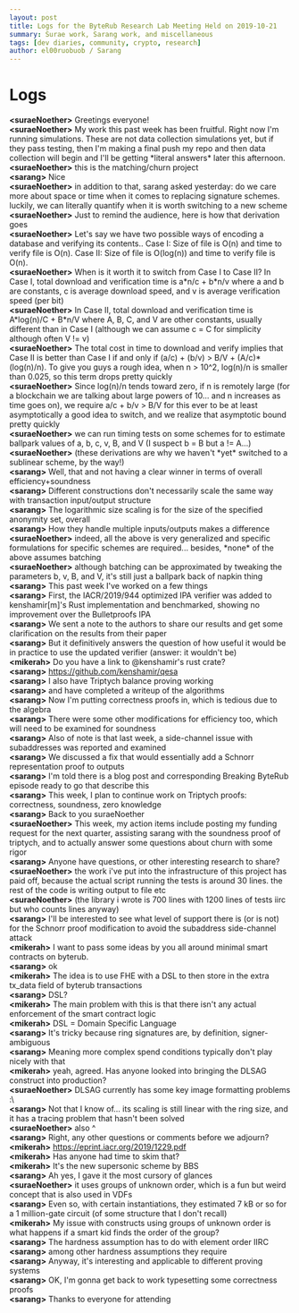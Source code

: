 ```yaml
---
layout: post
title: Logs for the ByteRub Research Lab Meeting Held on 2019-10-21
summary: Surae work, Sarang work, and miscellaneous
tags: [dev diaries, community, crypto, research]
author: el00ruobuob / Sarang
---
```


# Logs  

**\<suraeNoether>** Greetings everyone!  
**\<suraeNoether>** My work this past week has been fruitful. Right now I'm running simulations. These are not data collection simulations yet, but if they pass testing,  then I'm making a final push my repo and then data collection will begin and I'll be getting \*literal answers\* later this afternoon.  
**\<suraeNoether>** this is the matching/churn project  
**\<sarang>** Nice  
**\<suraeNoether>** in addition to that, sarang asked yesterday: do we care more about space or time when it comes to replacing signature schemes. luckily, we can literally quantify when it is worth switching to a new scheme  
**\<suraeNoether>** Just to remind the audience, here is how that derivation goes  
**\<suraeNoether>** Let's say we have two possible ways of encoding a database and verifying its contents.. Case I: Size of file is O(n) and time to verify file is O(n).  Case II: Size of file is O(log(n)) and time to verify file is O(n).  
**\<suraeNoether>** When is it worth it to switch from Case I to Case II? In Case I, total download and verification time is a\*n/c + b\*n/v where a and b are constants, c is average download speed, and v is average verification speed (per bit)  
**\<suraeNoether>** In Case II, total download and verification time is A\*log(n)/C + B\*n/V where A, B, C, and V are other constants, usually different than in Case I (although we can assume c = C for simplicity although often V != v)  
**\<suraeNoether>** The total cost in time to download and verify implies that Case II is better than Case I if and only if (a/c) + (b/v) > B/V + (A/c)\*(log(n)/n). To give you guys a rough idea, when n > 10^2, log(n)/n is smaller than 0.025, so this term drops pretty quickly  
**\<suraeNoether>** Since log(n)/n tends toward zero, if n is remotely large (for a blockchain we are talking about large powers of 10... and n increases as time goes on), we require a/c + b/v > B/V for this ever to be at least asymptotically a good idea to switch, and we realize that asymptotic bound pretty quickly  
**\<suraeNoether>** we can run timing tests on some schemes for to estimate ballpark values of a, b, c, v, B, and V (I suspect b = B but a != A...)  
**\<suraeNoether>** (these derivations are why we haven't \*yet\* switched to a sublinear scheme, by the way!)  
**\<sarang>** Well, that and not having a clear winner in terms of overall efficiency+soundness  
**\<sarang>** Different constructions don't necessarily scale the same way with transaction input/output structure  
**\<sarang>** The logarithmic size scaling is for the size of the specified anonymity set, overall  
**\<sarang>** How they handle multiple inputs/outputs makes a difference  
**\<suraeNoether>** indeed, all the above is very generalized and specific formulations for specific schemes are required... besides, \*none\* of the above assumes batching  
**\<suraeNoether>** although batching can be approximated by tweaking the parameters b, v, B, and V, it's still just a ballpark back of napkin thing  
**\<sarang>** This past week I've worked on a few things  
**\<sarang>** First, the IACR/2019/944 optimized IPA verifier was added to kenshamir[m]'s Rust implementation and benchmarked, showing no improvement over the Bulletproofs IPA  
**\<sarang>** We sent a note to the authors to share our results and get some clarification on the results from their paper  
**\<sarang>** But it definitively answers the question of how useful it would be in practice to use the updated verifier (answer: it wouldn't be)  
**\<mikerah>** Do you have a link to @kenshamir's rust crate?  
**\<sarang>** https://github.com/kenshamir/qesa  
**\<sarang>** I also have Triptych balance proving working  
**\<sarang>** and have completed a writeup of the algorithms  
**\<sarang>** Now I'm putting correctness proofs in, which is tedious due to the algebra  
**\<sarang>** There were some other modifications for efficiency too, which will need to be examined for soundness  
**\<sarang>** Also of note is that last week, a side-channel issue with subaddresses was reported and examined  
**\<sarang>** We discussed a fix that would essentially add a Schnorr representation proof to outputs  
**\<sarang>** I'm told there is a blog post and corresponding Breaking ByteRub episode ready to go that describe this  
**\<sarang>** This week, I plan to continue work on Triptych proofs: correctness, soundness, zero knowledge  
**\<sarang>** Back to you suraeNoether   
**\<suraeNoether>** This week, my action items include posting my funding request for the next quarter, assisting sarang with the soundness proof of triptych, and to actually answer some questions about churn with some rigor  
**\<sarang>** Anyone have questions, or other interesting research to share?  
**\<suraeNoether>** the work i've put into the infrastructure of this project has paid off, because the actual script running the tests is around 30 lines. the rest of the code is writing output to file etc  
**\<suraeNoether>** (the library i wrote is 700 lines with 1200 lines of tests iirc but who counts lines anyway)  
**\<sarang>** I'll be interested to see what level of support there is (or is not) for the Schnorr proof modification to avoid the subaddress side-channel attack  
**\<mikerah>** I want to pass some ideas by you all around minimal smart contracts on byterub.  
**\<sarang>** ok  
**\<mikerah>** The idea is to use FHE with a DSL to then store in the extra tx\_data field of byterub transactions  
**\<sarang>** DSL?  
**\<mikerah>** The main problem with this is that there isn't any actual enforcement of the smart contract logic  
**\<mikerah>** DSL = Domain Specific Language  
**\<sarang>** It's tricky because ring signatures are, by definition, signer-ambiguous  
**\<sarang>** Meaning more complex spend conditions typically don't play nicely with that  
**\<mikerah>** yeah, agreed. Has anyone looked into bringing the DLSAG construct into production?  
**\<suraeNoether>** DLSAG currently has some key image formatting problems :\\  
**\<sarang>** Not that I know of... its scaling is still linear with the ring size, and it has a tracing problem that hasn't been solved  
**\<suraeNoether>** also ^  
**\<sarang>** Right, any other questions or comments before we adjourn?  
**\<mikerah>** https://eprint.iacr.org/2019/1229.pdf  
**\<mikerah>** Has anyone had time to skim that?  
**\<mikerah>** It's the new supersonic scheme by BBS  
**\<sarang>** Ah yes, I gave it the most cursory of glances  
**\<suraeNoether>** it uses groups of unknown order, which is a fun but weird concept that is also used in VDFs  
**\<sarang>** Even so, with certain instantiations, they estimated 7 kB or so for a 1 million-gate circuit (of some structure that I don't recall)  
**\<mikerah>** My issue with constructs using groups of unknown order is what happens if a smart kid finds the order of the group?  
**\<sarang>** The hardness assumption has to do with element order IIRC  
**\<sarang>** among other hardness assumptions they require  
**\<sarang>** Anyway, it's interesting and applicable to different proving systems  
**\<sarang>** OK, I'm gonna get back to work typesetting some correctness proofs  
**\<sarang>** Thanks to everyone for attending  
